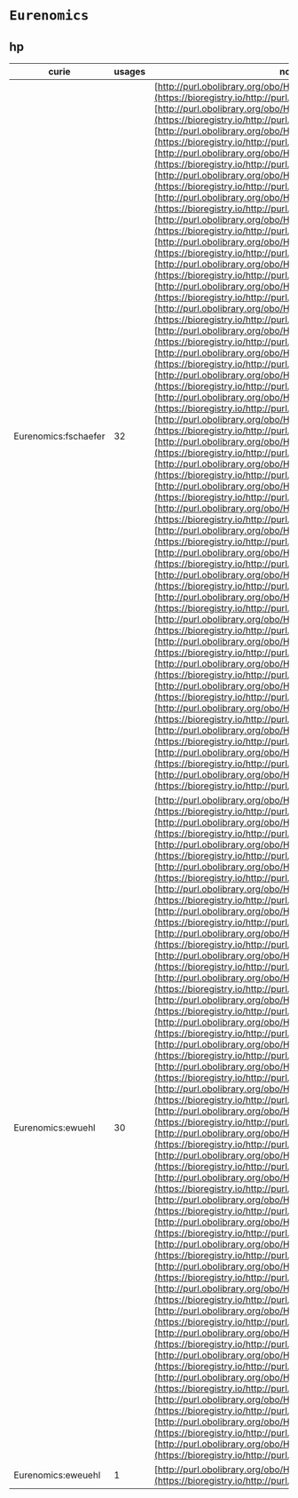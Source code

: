 # `Eurenomics`

## hp

| curie                |   usages | nodes                                                                                                                                                                                                                                                                                                                                                                                                                                                                                                                                                                                                                                                                                                                                                                                                                                                                                                                                                                                                                                                                                                                                                                                                                                                                                                                                                                                                                                                                                                                                                                                                                                                                                                                                                                                                                                                                                                                                                                                                                                                                                                                                                                                                                                                                                                                                                                                                                                                                                                                                                                                                                                                                                                                                                                                                                                                                                                                                                                                                                                                                                                                                                                                                                                                                                                                                                                                                                                                                                                                                                                                                                                                                                          |
|----------------------|----------|------------------------------------------------------------------------------------------------------------------------------------------------------------------------------------------------------------------------------------------------------------------------------------------------------------------------------------------------------------------------------------------------------------------------------------------------------------------------------------------------------------------------------------------------------------------------------------------------------------------------------------------------------------------------------------------------------------------------------------------------------------------------------------------------------------------------------------------------------------------------------------------------------------------------------------------------------------------------------------------------------------------------------------------------------------------------------------------------------------------------------------------------------------------------------------------------------------------------------------------------------------------------------------------------------------------------------------------------------------------------------------------------------------------------------------------------------------------------------------------------------------------------------------------------------------------------------------------------------------------------------------------------------------------------------------------------------------------------------------------------------------------------------------------------------------------------------------------------------------------------------------------------------------------------------------------------------------------------------------------------------------------------------------------------------------------------------------------------------------------------------------------------------------------------------------------------------------------------------------------------------------------------------------------------------------------------------------------------------------------------------------------------------------------------------------------------------------------------------------------------------------------------------------------------------------------------------------------------------------------------------------------------------------------------------------------------------------------------------------------------------------------------------------------------------------------------------------------------------------------------------------------------------------------------------------------------------------------------------------------------------------------------------------------------------------------------------------------------------------------------------------------------------------------------------------------------------------------------------------------------------------------------------------------------------------------------------------------------------------------------------------------------------------------------------------------------------------------------------------------------------------------------------------------------------------------------------------------------------------------------------------------------------------------------------------------------|
| Eurenomics:fschaefer |       32 | [http://purl.obolibrary.org/obo/HP:0000090](https://bioregistry.io/http://purl.obolibrary.org/obo/HP:0000090), [http://purl.obolibrary.org/obo/HP:0000096](https://bioregistry.io/http://purl.obolibrary.org/obo/HP:0000096), [http://purl.obolibrary.org/obo/HP:0000097](https://bioregistry.io/http://purl.obolibrary.org/obo/HP:0000097), [http://purl.obolibrary.org/obo/HP:0000107](https://bioregistry.io/http://purl.obolibrary.org/obo/HP:0000107), [http://purl.obolibrary.org/obo/HP:0000127](https://bioregistry.io/http://purl.obolibrary.org/obo/HP:0000127), [http://purl.obolibrary.org/obo/HP:0000803](https://bioregistry.io/http://purl.obolibrary.org/obo/HP:0000803), [http://purl.obolibrary.org/obo/HP:0008677](https://bioregistry.io/http://purl.obolibrary.org/obo/HP:0008677), [http://purl.obolibrary.org/obo/HP:0008691](https://bioregistry.io/http://purl.obolibrary.org/obo/HP:0008691), [http://purl.obolibrary.org/obo/HP:0012572](https://bioregistry.io/http://purl.obolibrary.org/obo/HP:0012572), [http://purl.obolibrary.org/obo/HP:0012574](https://bioregistry.io/http://purl.obolibrary.org/obo/HP:0012574), [http://purl.obolibrary.org/obo/HP:0012575](https://bioregistry.io/http://purl.obolibrary.org/obo/HP:0012575), [http://purl.obolibrary.org/obo/HP:0012578](https://bioregistry.io/http://purl.obolibrary.org/obo/HP:0012578), [http://purl.obolibrary.org/obo/HP:0012579](https://bioregistry.io/http://purl.obolibrary.org/obo/HP:0012579), [http://purl.obolibrary.org/obo/HP:0012583](https://bioregistry.io/http://purl.obolibrary.org/obo/HP:0012583), [http://purl.obolibrary.org/obo/HP:0012584](https://bioregistry.io/http://purl.obolibrary.org/obo/HP:0012584), [http://purl.obolibrary.org/obo/HP:0012592](https://bioregistry.io/http://purl.obolibrary.org/obo/HP:0012592), [http://purl.obolibrary.org/obo/HP:0012594](https://bioregistry.io/http://purl.obolibrary.org/obo/HP:0012594), [http://purl.obolibrary.org/obo/HP:0012596](https://bioregistry.io/http://purl.obolibrary.org/obo/HP:0012596), [http://purl.obolibrary.org/obo/HP:0012598](https://bioregistry.io/http://purl.obolibrary.org/obo/HP:0012598), [http://purl.obolibrary.org/obo/HP:0012600](https://bioregistry.io/http://purl.obolibrary.org/obo/HP:0012600), [http://purl.obolibrary.org/obo/HP:0012603](https://bioregistry.io/http://purl.obolibrary.org/obo/HP:0012603), [http://purl.obolibrary.org/obo/HP:0012608](https://bioregistry.io/http://purl.obolibrary.org/obo/HP:0012608), [http://purl.obolibrary.org/obo/HP:0012609](https://bioregistry.io/http://purl.obolibrary.org/obo/HP:0012609), [http://purl.obolibrary.org/obo/HP:0012616](https://bioregistry.io/http://purl.obolibrary.org/obo/HP:0012616), [http://purl.obolibrary.org/obo/HP:0012617](https://bioregistry.io/http://purl.obolibrary.org/obo/HP:0012617), [http://purl.obolibrary.org/obo/HP:0012618](https://bioregistry.io/http://purl.obolibrary.org/obo/HP:0012618), [http://purl.obolibrary.org/obo/HP:0012619](https://bioregistry.io/http://purl.obolibrary.org/obo/HP:0012619), [http://purl.obolibrary.org/obo/HP:0012623](https://bioregistry.io/http://purl.obolibrary.org/obo/HP:0012623), [http://purl.obolibrary.org/obo/HP:0012624](https://bioregistry.io/http://purl.obolibrary.org/obo/HP:0012624), [http://purl.obolibrary.org/obo/HP:0012625](https://bioregistry.io/http://purl.obolibrary.org/obo/HP:0012625), [http://purl.obolibrary.org/obo/HP:0012626](https://bioregistry.io/http://purl.obolibrary.org/obo/HP:0012626), [http://purl.obolibrary.org/obo/HP:0100611](https://bioregistry.io/http://purl.obolibrary.org/obo/HP:0100611) |
| Eurenomics:ewuehl    |       30 | [http://purl.obolibrary.org/obo/HP:0000074](https://bioregistry.io/http://purl.obolibrary.org/obo/HP:0000074), [http://purl.obolibrary.org/obo/HP:0000095](https://bioregistry.io/http://purl.obolibrary.org/obo/HP:0000095), [http://purl.obolibrary.org/obo/HP:0000111](https://bioregistry.io/http://purl.obolibrary.org/obo/HP:0000111), [http://purl.obolibrary.org/obo/HP:0000794](https://bioregistry.io/http://purl.obolibrary.org/obo/HP:0000794), [http://purl.obolibrary.org/obo/HP:0004734](https://bioregistry.io/http://purl.obolibrary.org/obo/HP:0004734), [http://purl.obolibrary.org/obo/HP:0004737](https://bioregistry.io/http://purl.obolibrary.org/obo/HP:0004737), [http://purl.obolibrary.org/obo/HP:0004746](https://bioregistry.io/http://purl.obolibrary.org/obo/HP:0004746), [http://purl.obolibrary.org/obo/HP:0005562](https://bioregistry.io/http://purl.obolibrary.org/obo/HP:0005562), [http://purl.obolibrary.org/obo/HP:0005563](https://bioregistry.io/http://purl.obolibrary.org/obo/HP:0005563), [http://purl.obolibrary.org/obo/HP:0005567](https://bioregistry.io/http://purl.obolibrary.org/obo/HP:0005567), [http://purl.obolibrary.org/obo/HP:0008653](https://bioregistry.io/http://purl.obolibrary.org/obo/HP:0008653), [http://purl.obolibrary.org/obo/HP:0008659](https://bioregistry.io/http://purl.obolibrary.org/obo/HP:0008659), [http://purl.obolibrary.org/obo/HP:0012571](https://bioregistry.io/http://purl.obolibrary.org/obo/HP:0012571), [http://purl.obolibrary.org/obo/HP:0012576](https://bioregistry.io/http://purl.obolibrary.org/obo/HP:0012576), [http://purl.obolibrary.org/obo/HP:0012581](https://bioregistry.io/http://purl.obolibrary.org/obo/HP:0012581), [http://purl.obolibrary.org/obo/HP:0012588](https://bioregistry.io/http://purl.obolibrary.org/obo/HP:0012588), [http://purl.obolibrary.org/obo/HP:0012589](https://bioregistry.io/http://purl.obolibrary.org/obo/HP:0012589), [http://purl.obolibrary.org/obo/HP:0012590](https://bioregistry.io/http://purl.obolibrary.org/obo/HP:0012590), [http://purl.obolibrary.org/obo/HP:0012593](https://bioregistry.io/http://purl.obolibrary.org/obo/HP:0012593), [http://purl.obolibrary.org/obo/HP:0012597](https://bioregistry.io/http://purl.obolibrary.org/obo/HP:0012597), [http://purl.obolibrary.org/obo/HP:0012599](https://bioregistry.io/http://purl.obolibrary.org/obo/HP:0012599), [http://purl.obolibrary.org/obo/HP:0012602](https://bioregistry.io/http://purl.obolibrary.org/obo/HP:0012602), [http://purl.obolibrary.org/obo/HP:0012604](https://bioregistry.io/http://purl.obolibrary.org/obo/HP:0012604), [http://purl.obolibrary.org/obo/HP:0012605](https://bioregistry.io/http://purl.obolibrary.org/obo/HP:0012605), [http://purl.obolibrary.org/obo/HP:0012606](https://bioregistry.io/http://purl.obolibrary.org/obo/HP:0012606), [http://purl.obolibrary.org/obo/HP:0012607](https://bioregistry.io/http://purl.obolibrary.org/obo/HP:0012607), [http://purl.obolibrary.org/obo/HP:0012614](https://bioregistry.io/http://purl.obolibrary.org/obo/HP:0012614), [http://purl.obolibrary.org/obo/HP:0012615](https://bioregistry.io/http://purl.obolibrary.org/obo/HP:0012615), [http://purl.obolibrary.org/obo/HP:0012622](https://bioregistry.io/http://purl.obolibrary.org/obo/HP:0012622), [http://purl.obolibrary.org/obo/HP:0100525](https://bioregistry.io/http://purl.obolibrary.org/obo/HP:0100525)                                                                                                                                                                                                                               |
| Eurenomics:eweuehl   |        1 | [http://purl.obolibrary.org/obo/HP:0012595](https://bioregistry.io/http://purl.obolibrary.org/obo/HP:0012595)                                                                                                                                                                                                                                                                                                                                                                                                                                                                                                                                                                                                                                                                                                                                                                                                                                                                                                                                                                                                                                                                                                                                                                                                                                                                                                                                                                                                                                                                                                                                                                                                                                                                                                                                                                                                                                                                                                                                                                                                                                                                                                                                                                                                                                                                                                                                                                                                                                                                                                                                                                                                                                                                                                                                                                                                                                                                                                                                                                                                                                                                                                                                                                                                                                                                                                                                                                                                                                                                                                                                                                                  |
